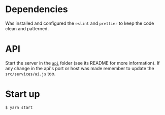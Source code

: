 # Dependencies
Was installed and configured the `eslint` and `prettier` to keep the code clean and patterned.

# API
Start the server in the [`api`](https://github.com/DiegoVictor/omnistack-9/tree/master/api) folder (see its README for more information). If any change in the api's port or host was made remember to update the `src/services/ai.js` too.

# Start up
```
$ yarn start
```

